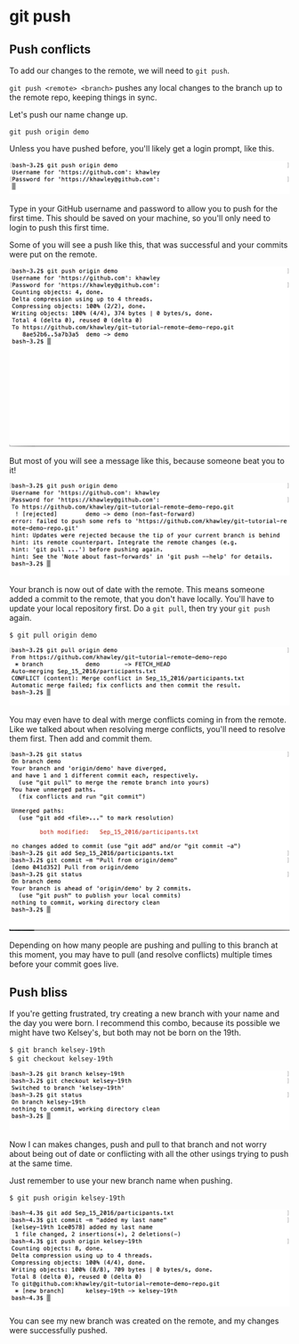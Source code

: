 # git push

## Push conflicts

To add our changes to the remote, we will need to `git push`.

`git push <remote> <branch>` pushes any local changes to the branch up to the remote repo, keeping things in sync.

Let's push our name change up.

```
git push origin demo
```

Unless you have pushed before, you'll likely get a login prompt, like this.

![git push login required](./images/git-push-login.png)

Type in your GitHub username and password to allow you to push for the first time.  This should be saved on your machine, so you'll only need to login to push this first time.

Some of you will see a push like this, that was successful and your commits were put on the remote.

![happy git push](./images/git-push-happy.png)

But most of you will see a message like this, because someone beat you to it!

![rejected git push](./images/git-push-reject.png)

Your branch is now out of date with the remote.  This means someone added a commit to the remote, that you don't have locally.  You'll have to update your local repository first.  Do a `git pull`, then try your `git push` again.

```
$ git pull origin demo
```

![git pull conflict](./images/git-pull-conflict.png)

You may even have to deal with merge conflicts coming in from the remote.  Like we talked about when resolving merge conflicts, you'll need to resolve them first.  Then add and commit them.

![Resolving pull conflict](./images/resolve-pull-conflict.png)

Depending on how many people are pushing and pulling to this branch at this moment, you may have to pull (and resolve conflicts) multiple times before your commit goes live.

## Push bliss

If you're getting frustrated, try creating a new branch with your name and the day you were born.  I recommend this combo, because its possible we might have two Kelsey's, but both may not be born on the 19th.

```
$ git branch kelsey-19th
$ git checkout kelsey-19th
```

![git branch kelsey-19th](./images/git-branch-kelsey.png)

Now I can makes changes, push and pull to that branch and not worry about being out of date or conflicting with all the other usings trying to push at the same time.

Just remember to use your new branch name when pushing.

```
$ git push origin kelsey-19th
```

![git add and push kelsey-19th](./images/git-push-kelsey.png)

You can see my new branch was created on the remote, and my changes were successfully pushed.
